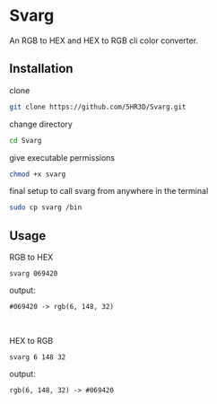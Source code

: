 # Svarg
An RGB to HEX and HEX to RGB cli color converter.

## Installation

clone
```sh
git clone https://github.com/5HR3D/Svarg.git
```
change directory
```sh
cd Svarg
```
give executable permissions
```sh
chmod +x svarg
```
final setup to call svarg from anywhere in the terminal
```sh
sudo cp svarg /bin
```
## Usage
RGB to HEX
```
svarg 069420
```
output:
```
#069420 -> rgb(6, 148, 32)
```
<br>

HEX to RGB
```
svarg 6 148 32
```
output:
```
rgb(6, 148, 32) -> #069420
```
